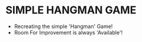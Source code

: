 # SIMPLE HANGMAN GAME 
- Recreating the simple 'Hangman' Game!
- Room For Improvement is always 'Available'!
